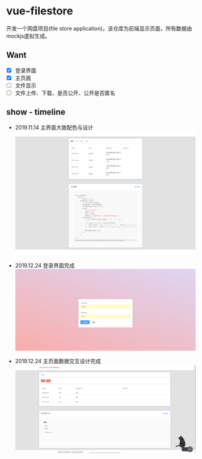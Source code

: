 # vue-filestore
开发一个网盘项目(file store application)，该仓库为前端显示页面，所有数据由mockjs虚拟生成。



## Want

- [x] 登录界面
- [x] 主页面
- [ ] 文件显示
- [ ] 文件上传、下载、是否公开、公开是否匿名

## show - timeline

* 2019.11.14 主界面大致配色与设计
    ![主界面大致配色与设计](https://raw.githubusercontent.com/Ollyder/vue-filestore/master/assets/pic-20191114.png)

* 2019.12.24 登录界面完成
    ![登录界面完成](https://raw.githubusercontent.com/Ollyder/vue-filestore/master/assets/login.png)

* 2019.12.24 主页面数据交互设计完成
    ![](https://raw.githubusercontent.com/Ollyder/vue-filestore/master/assets/index.png)
